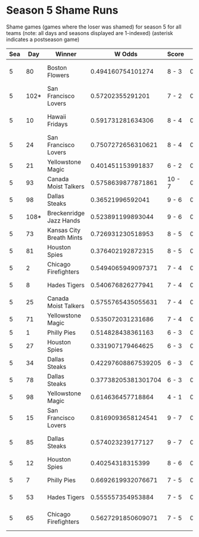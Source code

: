 # Season 5 Shame Runs



Shame games (games where the loser was shamed) for season 5 for all teams (note: all days and seasons displayed are 1-indexed) (asterisk indicates a postseason game)


| Sea | Day | Winner | W Odds | Score | L Odds | Loser | 
| ------ |------ |------ |------ |------ |------ |------ |
| 5 | 80 | Boston Flowers | 0.494160754101274 | 8 - 3 | 0.5058392458987251 | Charleston Shoe Thieves | 
| 5 | 102* | San Francisco Lovers | 0.57202355291201 | 7 - 2 | 0.42797644708798904 | Dallas Steaks | 
| 5 | 10 | Hawaii Fridays | 0.591731281634306 | 8 - 4 | 0.408268718365693 | Charleston Shoe Thieves | 
| 5 | 24 | San Francisco Lovers | 0.7507272656310621 | 8 - 4 | 0.24927273436893702 | Unlimited Tacos | 
| 5 | 21 | Yellowstone Magic | 0.401451153991837 | 6 - 2 | 0.598548846008162 | New York Millennials | 
| 5 | 93 | Canada Moist Talkers | 0.5758639877871861 | 10 - 7 | 0.42413601221281305 | Miami Dalé | 
| 5 | 98 | Dallas Steaks | 0.36521996592041 | 9 - 6 | 0.634780034079589 | Breckenridge Jazz Hands | 
| 5 | 108* | Breckenridge Jazz Hands | 0.523891199893044 | 9 - 6 | 0.47610880010695505 | Canada Moist Talkers | 
| 5 | 73 | Kansas City Breath Mints | 0.726931230518953 | 8 - 5 | 0.273068769481046 | Unlimited Tacos | 
| 5 | 81 | Houston Spies | 0.376402192872315 | 8 - 5 | 0.6235978071276841 | Seattle Garages | 
| 5 | 2 | Chicago Firefighters | 0.5494065949097371 | 7 - 4 | 0.450593405090262 | Dallas Steaks | 
| 5 | 8 | Hades Tigers | 0.540676826277941 | 7 - 4 | 0.45932317372205905 | Hellmouth Sunbeams | 
| 5 | 25 | Canada Moist Talkers | 0.5755765435055631 | 7 - 4 | 0.424423456494437 | Breckenridge Jazz Hands | 
| 5 | 71 | Yellowstone Magic | 0.535072031231686 | 7 - 4 | 0.46492796876831305 | Miami Dalé | 
| 5 | 1 | Philly Pies | 0.514828438361163 | 6 - 3 | 0.485171561638836 | Miami Dalé | 
| 5 | 27 | Houston Spies | 0.331907179464625 | 6 - 3 | 0.668092820535375 | Seattle Garages | 
| 5 | 34 | Dallas Steaks | 0.42297608867539205 | 6 - 3 | 0.5770239113246071 | Boston Flowers | 
| 5 | 78 | Dallas Steaks | 0.37738205381301704 | 6 - 3 | 0.6226179461869831 | Kansas City Breath Mints | 
| 5 | 98 | Yellowstone Magic | 0.614636457718864 | 4 - 1 | 0.385363542281135 | Unlimited Tacos | 
| 5 | 15 | San Francisco Lovers | 0.8169093658124541 | 9 - 7 | 0.183090634187545 | Unlimited Tacos | 
| 5 | 85 | Dallas Steaks | 0.574023239177127 | 9 - 7 | 0.42597676082287206 | Charleston Shoe Thieves | 
| 5 | 12 | Houston Spies | 0.40254318315399 | 8 - 6 | 0.597456816846009 | Hades Tigers | 
| 5 | 7 | Philly Pies | 0.6692619932076671 | 7 - 5 | 0.330738006792332 | Houston Spies | 
| 5 | 53 | Hades Tigers | 0.555557354953884 | 7 - 5 | 0.444442645046115 | Baltimore Crabs | 
| 5 | 65 | Chicago Firefighters | 0.5627291850609071 | 7 - 5 | 0.43727081493909203 | San Francisco Lovers | 


